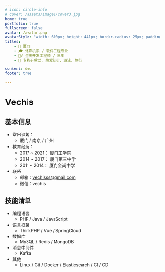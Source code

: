 ```yaml
---
# icon: circle-info
# cover: /assets/images/cover3.jpg
home: true
portfolio: true
fullscreen: false
avatar: /avatar.png
avatarStyle: "width: 600px; height: 441px; border-radius: 25px; padding-bottom: 300px;"
titles: 
    - 🏡 厦门
    - 🎓 计算机系 / 软件工程专业
    - 🧙‍♂️ 全栈开发工程师 / 三年
    - 💓 专精于睡觉, 热爱徒步、游泳、旅行

content: doc
footer: true

---
```


# Vechis

## 基本信息

- 常出没地： 
    - 厦门 / 南京 / 广州
- 教育经历： 
    <!-- - 2024 ~ 2027： 厦门大学 -->
    - 2017 ~ 2021： 厦门工学院
    - 2014 ~ 2017： 厦门第三中学
    - 2011 ~ 2014： 厦门金尚中学
- 联系
    - 邮箱：vechisss@gmail.com
    - 微信：vechis

## 技能清单

- 编程语言
    - PHP / Java / JavaScript
- 语言框架
    - ThinkPHP / Vue / SpringCloud
- 数据库
    - MySQL / Redis / MongoDB
- 消息中间件
    - Kafka
- 其他
    - Linux / Git / Docker / Elasticsearch / CI / CD

